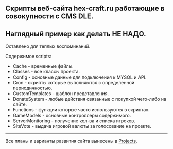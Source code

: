 Скрипты веб-сайта hex-craft.ru работающие в совокупности с CMS DLE.
---

## Наглядный пример как делать НЕ НАДО.  
Оставлено для теплых воспоминаний.  

Содержимое scripts:
* Cache - временные файлы.
* Classes - все классы проекта.
* Config - основные данные для подключения к MYSQL и API.
* Cron - скрипты которые выполняются с определенной периодичностью.
* CustomTemplates - шаблон представления.
* DonateSystem - любые действия связанные с покупкой чего-либо на сайте.
* Functions - функции которые часто используются в скриптах.
* GameModels - основные контроллеры содержимого.
* ServerMonitoring - получение кол-ва и списка игроков.
* SiteVote - выдача игровой валюты за голосование на проекте.
---
Все планы и варианты развития сайта вынесены в [Projects](https://github.com/hexagon14/Hex-Craft/projects).
